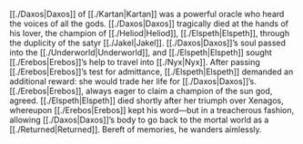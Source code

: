 [[./Daxos|Daxos]] of [[./Kartan|Kartan]] was a powerful oracle who heard the voices of all the gods. [[./Daxos|Daxos]] tragically died at the hands of his lover, the champion of [[./Heliod|Heliod]], [[./Elspeth|Elspeth]], through the duplicity of the satyr [[./Jakel|Jakel]]. [[./Daxos|Daxos]]’s soul passed into the [[./Underworld|Underworld]], and [[./Elspeth|Elspeth]] sought [[./Erebos|Erebos]]’s help to travel into [[./Nyx|Nyx]]. After passing [[./Erebos|Erebos]]’s test for admittance, [[./Elspeth|Elspeth]] demanded an additional reward: she would trade her life for [[./Daxos|Daxos]]’s. [[./Erebos|Erebos]], always eager to claim a champion of the sun god, agreed. [[./Elspeth|Elspeth]] died shortly after her triumph over Xenagos, whereupon [[./Erebos|Erebos]] kept his word—but in a treacherous fashion, allowing [[./Daxos|Daxos]]’s body to go back to the mortal world as a [[./Returned|Returned]]. Bereft of memories, he wanders aimlessly.
